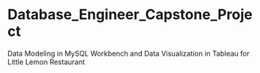 # Database_Engineer_Capstone_Project
Data Modeling in MySQL Workbench and Data Visualization in Tableau for Little Lemon Restaurant
